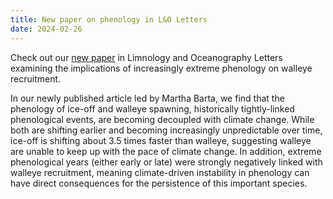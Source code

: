 ```yaml
---
title: New paper on phenology in L&O Letters
date: 2024-02-26
---
```


Check out our [new paper](https://aslopubs.onlinelibrary.wiley.com/doi/full/10.1002/lol2.10383) in Limnology and Oceanography Letters examining the implications of increasingly extreme phenology on walleye recruitment.

<!--more-->

In our newly published article led by Martha Barta, we find that the phenology of ice-off and walleye spawning, historically tightly-linked phenological events, are becoming decoupled with climate change.  While both are shifting earlier and becoming increasingly unpredictable over time, ice-off is shifting about 3.5 times faster than walleye, suggesting walleye are unable to keep up with the pace of climate change.  In addition,  extreme phenological years (either early or late) were strongly negatively linked with walleye recruitment, meaning climate-driven instability in phenology can have direct consequences for the persistence of this important species.

